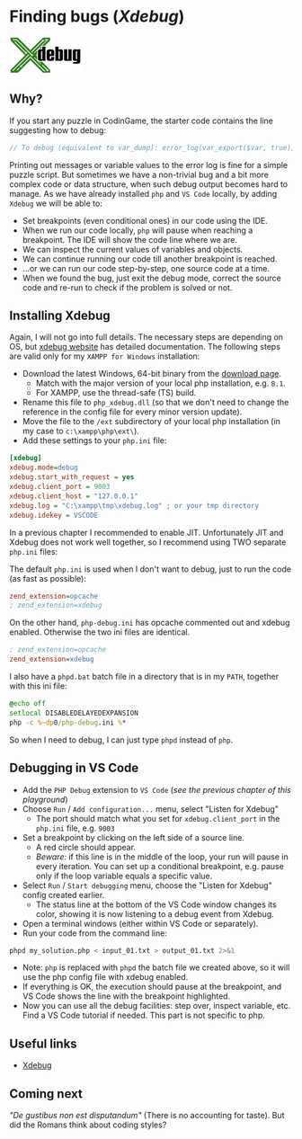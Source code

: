 # Finding bugs (_Xdebug_)

![Xdebug logo](../pic/xdebug-logo.png)

## Why?

If you start any puzzle in CodinGame, the starter code contains the line suggesting how to debug:

```php
// To debug (equivalent to var_dump): error_log(var_export($var, true));
```

Printing out messages or variable values to the error log is fine for a simple puzzle script. But sometimes we have a non-trivial bug and a bit more complex code or data structure, when such debug output becomes hard to manage.
As we have already installed `php` and `VS Code` locally, by adding `Xdebug` we will be able to:

* Set breakpoints (even conditional ones) in our code using the IDE.
* When we run our code locally, `php` will pause when reaching a breakpoint. The IDE will show the code line where we are.
* We can inspect the current values of variables and objects.
* We can continue running our code till another breakpoint is reached.
* ...or we can run our code step-by-step, one source code at a time.
* When we found the bug, just exit the debug mode, correct the source code and re-run to check if the problem is solved or not.

## Installing Xdebug

Again, I will not go into full details. The necessary steps are depending on OS, but [xdebug website](https://xdebug.org/docs/install) has detailed documentation. The following steps are valid only for my `XAMPP for Windows` installation:

* Download the latest Windows, 64-bit binary from the [download page](https://xdebug.org/download).
    * Match with the major version of your local php installation, e.g. `8.1`.
    * For XAMPP, use the thread-safe (TS) build.
* Rename this file to `php_xdebug.dll` (so that we don't need to change the reference in the config file for every minor version update).
* Move the file to the `/ext` subdirectory of your local php installation (in my case to `c:\xampp\php\ext\`).
* Add these settings to your `php.ini` file:

```ini
[xdebug]
xdebug.mode=debug
xdebug.start_with_request = yes
xdebug.client_port = 9003
xdebug.client_host = "127.0.0.1"
xdebug.log = "C:\xampp\tmp\xdebug.log" ; or your tmp directory
xdebug.idekey = VSCODE
```

In a previous chapter I recommended to enable JIT. Unfortunately JIT and Xdebug does not work well together, so I recommend using TWO separate `php.ini` files:

The default `php.ini` is used when I don't want to debug, just to run the code (as fast as possible):

```ini
zend_extension=opcache
; zend_extension=xdebug
```

On the other hand, `php-debug.ini` has opcache commented out and xdebug enabled. Otherwise the two ini files are identical.

```ini
; zend_extension=opcache
zend_extension=xdebug
```

I also have a `phpd.bat` batch file in a directory that is in my `PATH`, together with this ini file:

```bat
@echo off
setlocal DISABLEDELAYEDEXPANSION
php -c %~dp0/php-debug.ini %*
```

So when I need to debug, I can just type `phpd` instead of `php`.

## Debugging in VS Code

* Add the `PHP Debug` extension to `VS Code` (_see the previous chapter of this playground_)
* Choose `Run` / `Add configuration...` menu, select "Listen for Xdebug"
    * The port should match what you set for `xdebug.client_port` in the `php.ini` file, e.g. `9003`
* Set a breakpoint by clicking on the left side of a source line.
    * A red circle should appear.
    * _Beware:_ if this line is in the middle of the loop, your run will pause in every iteration. You can set up a conditional breakpoint, e.g. pause only if the loop variable equals a specific value.
* Select `Run` / `Start debugging` menu, choose the "Listen for Xdebug" config created earlier.
    * The status line at the bottom of the VS Code window changes its color, showing it is now listening to a debug event from Xdebug.
* Open a terminal windows (either within VS Code or separately).
* Run your code from the command line:

```bash
phpd my_solution.php < input_01.txt > output_01.txt 2>&1
```

* Note: `php` is replaced with `phpd` the batch file we created above, so it will use the php config file with xdebug enabled.
* If everything is OK, the execution should pause at the breakpoint, and VS Code shows the line with the breakpoint highlighted.
* Now you can use all the debug facilities: step over, inspect variable, etc. Find a VS Code tutorial if needed. This part is not specific to php.

## Useful links

* [Xdebug](https://xdebug.org/)

## Coming next

_"De gustibus non est disputandum"_ (There is no accounting for taste). But did the Romans think about coding styles?
